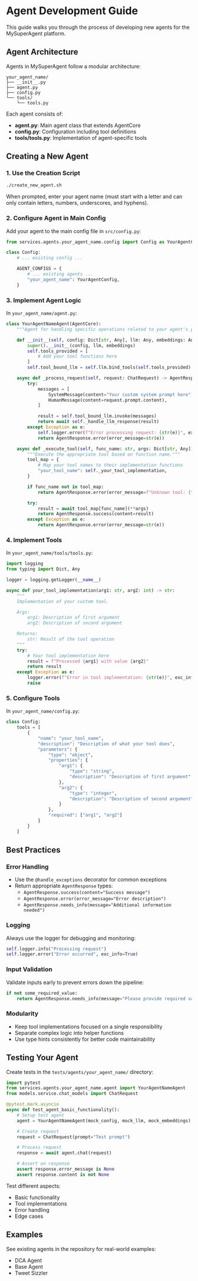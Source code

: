 # Agent Development Guide

This guide walks you through the process of developing new agents for the MySuperAgent platform.

## Agent Architecture

Agents in MySuperAgent follow a modular architecture:

```
your_agent_name/
├── __init__.py
├── agent.py
├── config.py
└── tools/
    └── tools.py
```

Each agent consists of:

- **agent.py**: Main agent class that extends AgentCore
- **config.py**: Configuration including tool definitions
- **tools/tools.py**: Implementation of agent-specific tools

## Creating a New Agent

### 1. Use the Creation Script

```bash
./create_new_agent.sh
```

When prompted, enter your agent name (must start with a letter and can only contain letters, numbers, underscores, and hyphens).

### 2. Configure Agent in Main Config

Add your agent to the main config file in `src/config.py`:

```python
from services.agents.your_agent_name.config import Config as YourAgentConfig

class Config:
    # ... existing config ...

    AGENT_CONFIGS = {
        # ... existing agents ...
        "your_agent_name": YourAgentConfig,
    }
```

### 3. Implement Agent Logic

In `your_agent_name/agent.py`:

```python
class YourAgentNameAgent(AgentCore):
    """Agent for handling specific operations related to your agent's purpose."""

    def __init__(self, config: Dict[str, Any], llm: Any, embeddings: Any):
        super().__init__(config, llm, embeddings)
        self.tools_provided = [
            # Add your tool functions here
        ]
        self.tool_bound_llm = self.llm.bind_tools(self.tools_provided)

    async def _process_request(self, request: ChatRequest) -> AgentResponse:
        try:
            messages = [
                SystemMessage(content="Your custom system prompt here"),
                HumanMessage(content=request.prompt.content),
            ]

            result = self.tool_bound_llm.invoke(messages)
            return await self._handle_llm_response(result)
        except Exception as e:
            self.logger.error(f"Error processing request: {str(e)}", exc_info=True)
            return AgentResponse.error(error_message=str(e))

    async def _execute_tool(self, func_name: str, args: Dict[str, Any]) -> AgentResponse:
        """Execute the appropriate tool based on function name."""
        tool_map = {
            # Map your tool names to their implementation functions
            "your_tool_name": self._your_tool_implementation,
        }

        if func_name not in tool_map:
            return AgentResponse.error(error_message=f"Unknown tool: {func_name}")

        try:
            result = await tool_map[func_name](**args)
            return AgentResponse.success(content=result)
        except Exception as e:
            return AgentResponse.error(error_message=str(e))
```

### 4. Implement Tools

In `your_agent_name/tools/tools.py`:

```python
import logging
from typing import Dict, Any

logger = logging.getLogger(__name__)

async def your_tool_implementation(arg1: str, arg2: int) -> str:
    """
    Implementation of your custom tool.

    Args:
        arg1: Description of first argument
        arg2: Description of second argument

    Returns:
        str: Result of the tool operation
    """
    try:
        # Your tool implementation here
        result = f"Processed {arg1} with value {arg2}"
        return result
    except Exception as e:
        logger.error(f"Error in tool implementation: {str(e)}", exc_info=True)
        raise
```

### 5. Configure Tools

In `your_agent_name/config.py`:

```python
class Config:
    tools = [
        {
            "name": "your_tool_name",
            "description": "Description of what your tool does",
            "parameters": {
                "type": "object",
                "properties": {
                    "arg1": {
                        "type": "string",
                        "description": "Description of first argument"
                    },
                    "arg2": {
                        "type": "integer",
                        "description": "Description of second argument"
                    }
                },
                "required": ["arg1", "arg2"]
            }
        }
    ]
```

## Best Practices

### Error Handling

- Use the `@handle_exceptions` decorator for common exceptions
- Return appropriate `AgentResponse` types:
  - `AgentResponse.success(content="Success message")`
  - `AgentResponse.error(error_message="Error description")`
  - `AgentResponse.needs_info(message="Additional information needed")`

### Logging

Always use the logger for debugging and monitoring:

```python
self.logger.info("Processing request")
self.logger.error("Error occurred", exc_info=True)
```

### Input Validation

Validate inputs early to prevent errors down the pipeline:

```python
if not some_required_value:
    return AgentResponse.needs_info(message="Please provide required value")
```

### Modularity

- Keep tool implementations focused on a single responsibility
- Separate complex logic into helper functions
- Use type hints consistently for better code maintainability

## Testing Your Agent

Create tests in the `tests/agents/your_agent_name/` directory:

```python
import pytest
from services.agents.your_agent_name.agent import YourAgentNameAgent
from models.service.chat_models import ChatRequest

@pytest.mark.asyncio
async def test_agent_basic_functionality():
    # Setup test agent
    agent = YourAgentNameAgent(mock_config, mock_llm, mock_embeddings)

    # Create request
    request = ChatRequest(prompt="Test prompt")

    # Process request
    response = await agent.chat(request)

    # Assert on response
    assert response.error_message is None
    assert response.content is not None
```

Test different aspects:

- Basic functionality
- Tool implementations
- Error handling
- Edge cases

## Examples

See existing agents in the repository for real-world examples:

- DCA Agent
- Base Agent
- Tweet Sizzler
